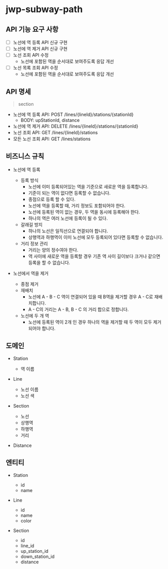 # jwp-subway-path

## API 기능 요구 사항
- [ ] 노선에 역 등록 API 신규 구현
- [ ] 노선에 역 제거 API 신규 구현
- [ ] 노선 조회 API 수정
  - 노선에 포함된 역을 순서대로 보여주도록 응답 개선
- [ ] 노선 목록 조회 API 수정
  - 노선에 포함된 역을 순서대로 보여주도록 응답 개선

## API 명세

> section
- 노선에 역 등록 API: POST /lines/{lineId}/stations/{stationId}
  - BODY: upStationId, distance
- 노선에 역 제거 API: DELETE /lines/{lineId}/stations/{stationId}
- 노선 조회 API: GET /lines/{lineId}/stations
- 모든 노선 조회 API: GET /lines/stations

## 비즈니스 규칙

- 노선에 역 등록
  - 등록 방식
    - 노선에 이미 등록되어있는 역을 기준으로 새로운 역을 등록합니다.
    - 기준이 되는 역이 없다면 등록할 수 없습니다.
    - 종점으로 등록 할 수 있다.
    - 노선에 역을 등록할 때, 거리 정보도 포함되어야 한다.
    - 노선에 등록된 역이 없는 경우, 두 역을 동시에 등록해야 한다.
    - 하나의 역은 여러 노선에 등록이 될 수 있다.
  - 갈래길 방지
    - 하나의 노선은 일직선으로 연결되야 합니다.
    - 상행역과 하행역이 이미 노선에 모두 등록되어 있다면 등록할 수 없습니다.
  - 거리 정보 관리
    - 거리는 양의 정수여야 한다.
    - 역 사이에 새로운 역을 등록할 경우 기존 역 사이 길이보다 크거나 같으면 등록을 할 수 없습니다.

- 노선에서 역을 제거
  - 종점 제거
  - 재배치
    - 노선에 A - B - C 역이 연결되어 있을 때 B역을 제거할 경우 A - C로 재배치합니다.
    - A - C의 거리는 A - B, B - C 의 거리 합으로 정합니다.
  - 노선에 두 개 역
    - 노선에 등록된 역이 2개 인 경우 하나의 역을 제거할 때 두 역이 모두 제거되어야 합니다.

## 도메인 
- Station
  - 역 이름

- Line
  - 노선 이름
  - 노선 색

- Section
  - 노선
  - 상행역
  - 하행역
  - 거리

- Distance

## 엔티티
- Station
  - id
  - name

- Line
  - id
  - name
  - color

- Section
  - id
  - line_id
  - up_station_id
  - down_station_id
  - distance
